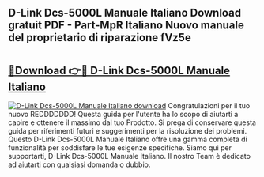## D-Link Dcs-5000L Manuale Italiano Download gratuit PDF - Part-MpR Italiano Nuovo manuale del proprietario di riparazione fVz5e

# <h2><a href="http://df9qr3x.blite.top/?on=D-Link+Dcs-5000L+Manuale+Italiano">🔗Download 👉🔴 D-Link Dcs-5000L Manuale Italiano</a></h2>

[![D-Link Dcs-5000L Manuale Italiano download](https://i.imgur.com/lujVjoI.png)](http://df9qr3x.blite.top/?on=D-Link+Dcs-5000L+Manuale+Italiano)
Congratulazioni per il tuo nuovo REDDDDDDD! Questa guida per l'utente ha lo scopo di aiutarti a capire e ottenere il massimo dal tuo Prodotto. Si prega di conservare questa guida per riferimenti futuri e suggerimenti per la risoluzione dei problemi. Questo D-Link Dcs-5000L Manuale Italiano offre una gamma completa di funzionalità per soddisfare le tue esigenze specifiche. Siamo qui per supportarti, D-Link Dcs-5000L Manuale Italiano. Il nostro Team è dedicato ad aiutarti con qualsiasi domanda o dubbio.
